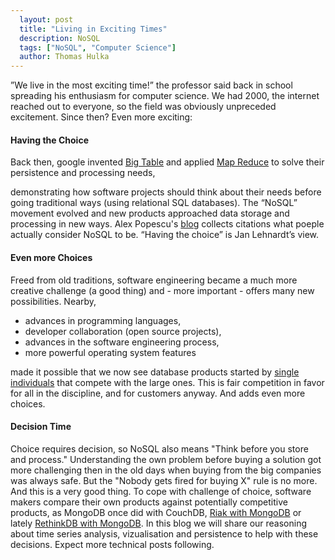 ```yaml
---
  layout: post
  title: "Living in Exciting Times"
  description: NoSQL
  tags: ["NoSQL", "Computer Science"] 
  author: Thomas Hulka
---
```


”We live in the most exciting time!” the professor said back in school spreading his enthusiasm for 
computer science. We had 2000, the internet reached out to everyone, so the field was obviously 
unpreceded excitement. Since then? Even more exciting:


#### Having the Choice
Back then, google invented [Big Table](https://en.wikipedia.org/wiki/BigTable) and applied 
[Map Reduce](https://en.wikipedia.org/wiki/MapReduce) to solve their persistence and processing needs, 
<!-- more start -->
demonstrating how software projects should think about their needs before going traditional ways 
(using relational SQL databases). The “NoSQL” movement evolved and new products approached data 
storage and processing in new ways. Alex Popescu's [blog](http://nosql.mypopescu.com/kb/nosql) 
collects citations what poeple actually consider NoSQL to be. “Having the choice” is Jan Lehnardt’s view.

#### Even more Choices
Freed from old traditions, software engineering became a much more creative challenge (a good thing) and - more important - offers many new possibilities. Nearby,
* advances in programming languages,
* developer collaboration (open source projects),
* advances in the software engineering process,
* more powerful operating system features

made it possible that we now see database products started by [single](http://ravendb.net/) [individuals](http://couchdb.com) that compete with the large ones. This is fair competition in favor for all in the discipline, and for customers anyway. And adds even more choices.

#### Decision Time
Choice requires decision, so NoSQL also means "Think before you store and process." 
Understanding the own problem before buying a solution got more challenging then in the old days 
when buying from the big companies was always safe. But the "Nobody gets fired for buying X" rule is no more. And this
is a very good thing. To cope with challenge of choice, software makers compare their own products 
against potentially competitive products, as MongoDB once did with CouchDB, [Riak with MongoDB](http://docs.basho.com/riak/latest/references/appendices/comparisons/Riak-Compared-to-MongoDB/)
or lately [RethinkDB with MongoDB](http://www.rethinkdb.com/docs/comparisons/mongodb/).
In this blog we will share our reasoning about 
time series analysis, vizualisation and persistence 
to help with these decisions. Expect more technical posts following.
<!-- more end -->